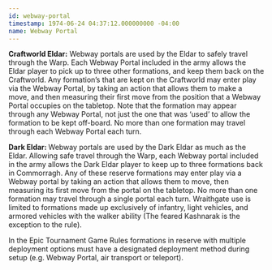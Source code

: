 ```yaml
---
id: webway-portal
timestamp: 1974-06-24 04:37:12.000000000 -04:00
name: Webway Portal
---
```

<p><strong>Craftworld Eldar:</strong> Webway portals are used by the Eldar to safely travel through the Warp. Each Webway Portal included in the army allows the Eldar player to pick up to three other formations, and keep them back on the Craftworld. Any formation&rsquo;s that are kept on the Craftworld may enter play via the Webway Portal, by taking an action that allows them to make a move, and then measuring their first move from the position that a Webway Portal occupies on the tabletop. Note that the formation may appear through any Webway Portal, not just the one that was &lsquo;used&rsquo; to allow the formation to be kept off-board. No more than one formation may travel through each Webway Portal each turn.</p>

<p><strong>Dark Eldar: </strong>Webway portals are used by the Dark Eldar as much as the Eldar. Allowing safe travel through the Warp, each Webway portal included in the army allows the Dark Eldar player to keep up to three formations back in Commorragh. Any of these reserve formations may enter play via a Webway portal by taking an action that allows them to move, then measuring its first move from the portal on the tabletop. No more than one formation may travel through a single portal each turn. Wraithgate use is limited to formations made up exclusively of infantry, light vehicles, and armored vehicles with the walker ability (The feared Kashnarak is the exception to the rule).</p>

<p>In the Epic Tournament Game Rules formations in reserve with multiple deployment options must have a designated deployment method during setup (e.g. Webway Portal, air transport or teleport).</p>